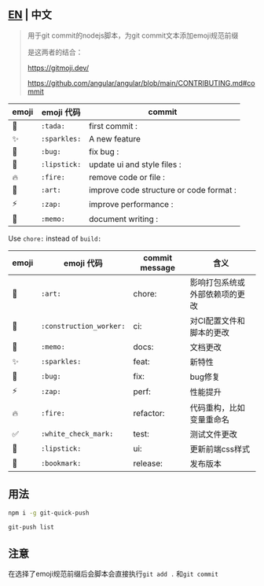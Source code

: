 ## [EN](https://github.com/zqy233/git-quick-push/blob/master/README.md) | 中文

> 用于git commit的nodejs脚本，为git commit文本添加emoji规范前缀
>
> 是这两者的结合：
>
> https://gitmoji.dev/
>
> https://github.com/angular/angular/blob/main/CONTRIBUTING.md#commit

| emoji | emoji 代码   | commit                                  |
| ----- | ------------ | --------------------------------------- |
| 🎉     | `:tada:`     | first commit :                          |
| ✨     | `:sparkles:` | A new feature                           |
| 🐛     | `:bug:`      | fix bug :                               |
| 💄     | `:lipstick:` | update ui and style files :             |
| 🔥     | `:fire:`     | remove code or file :                   |
| 🎨     | `:art:`      | improve code structure or code format : |
| ⚡     | `:zap:`      | improve performance :                   |
| 📝     | `:memo:`     | document writing :                      |

Use `chore:`  instead of `build:`

| emoji                 | emoji 代码              | commit message | 含义                           |
| --------------------- | ----------------------- | -------------- | ------------------------------ |
| :art:                 | `:art:`                 | chore:         | 影响打包系统或外部依赖项的更改 |
| :construction_worker: | `:construction_worker:` | ci:            | 对CI配置文件和脚本的更改       |
| 📝                     | `:memo:`                | docs:          | 文档更改                       |
| ✨                     | `:sparkles:`            | feat:          | 新特性                         |
| 🐛                     | `:bug:`                 | fix:           | bug修复                        |
| ⚡                     | `:zap:`                 | perf:          | 性能提升                       |
| 🔥                     | `:fire:`                | refactor:      | 代码重构，比如变量重命名       |
| :white_check_mark:    | `:white_check_mark:`    | test:          | 测试文件更改                   |
| 💄                     | `:lipstick:`            | ui:            | 更新前端css样式                |
| :bookmark:            | `:bookmark:`            | release:       | 发布版本                       |

## 用法

```bash
npm i -g git-quick-push
```

```bash
git-push list
```

## 注意

在选择了emoji规范前缀后会脚本会直接执行`git add .` 和`git commit`
